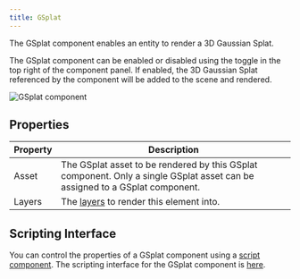 ```yaml
---
title: GSplat
---
```


The GSplat component enables an entity to render a 3D Gaussian Splat.

The GSplat component can be enabled or disabled using the toggle in the top right of the component panel. If enabled, the 3D Gaussian Splat referenced by the component will be added to the scene and rendered.

![GSplat component](/images/user-manual/scenes/components/component-gsplat.png)

## Properties

| Property | Description |
|----------|-------------|
| Asset    | The GSplat asset to be rendered by this GSplat component. Only a single GSplat asset can be assigned to a GSplat component. |
| Layers   | The [layers](/user-manual/graphics/layers) to render this element into. |

## Scripting Interface

You can control the properties of a GSplat component using a [script component](../script). The scripting interface for the GSplat component is [here](https://api.playcanvas.com/classes/Engine.GSplatComponent.html).
